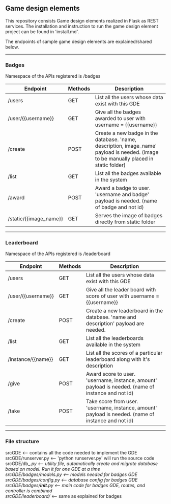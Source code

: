 Game design elements
------------------

This repository consists Game design elements realized in Flask as REST services. The installation and instruction to run the game design element project can be found in 'install.md'.

The endpoints of sample game design elements are explained/shared below.

------

### Badges

Namespace of the APIs registered is /badges

| Endpoint | Methods | Description |
|------------------------|---------|---------------------------------------------------------------------------------------------------------------------------------------|
| /users | GET | List all the users whose data exist with this GDE |
| /user/{{username}} | GET | Give all the badges awarded to user with username = {{username}} |
| /create | POST | Create a new badge in the database. 'name, description, image_name' payload is needed. (image to be manually placed in static folder) |
| /list | GET | List all the badges available in the system |
| /award | POST | Award a badge to user. 'username and badge' payload is needed. (name of badge and not id) |
| /static/{{image_name}} | GET | Serves the image of badges directly from static folder |

-------

### Leaderboard

Namespace of the APIs registered is /leaderboard

| Endpoint | Methods | Description |
|--------------------|---------|-----------------------------------------------------------------------------------------------------|
| /users | GET | List all the users whose data exist with this GDE |
| /user/{{username}} | GET | Give all the leader board with score of user with username = {{username}} |
| /create | POST | Create a new leaderboard in the database. 'name and description' payload are needed. |
| /list | GET | List all the leaderboards available in the system |
| /instance/{{name}} | GET | List all the scores of a particular leaderboard along with it's description |
| /give | POST | Award score to user. 'username, instance, amount' payload is needed. (name of instance and not id) |
| /take | POST | Take score from user. 'username, instance, amount' payload is needed. (name of instance and not id) |

---------

### File structure

srcGDE <-- contains all the code needed to implement the GDE<br>
srcGDE/runserver.py <-- 'python runserver.py' will run the source code<br>
srcGDE/db_*.py <-- utility file, automatically create and migrate database based on model. Run it for one GDE at a time<br>
srcGDE/badges/models.py <-- models needed for badges GDE<br>
srcGDE/badges/config.py <-- database config for badges GDE<br>
srcGDE/badges/__init__.py <-- main code for badges GDE, routes, and controller is combined<br>
srcGDE/leaderboard/* <-- same as explained for badges<br>

